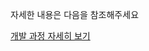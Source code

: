 <p>자세한 내용은 다음을 참조해주세요</p>
<a href="https://www.notion.so/1b4a8dc776f580d3b045c12c073eb764?pvs=4" target="_blank">개발 과정 자세히 보기</a>
